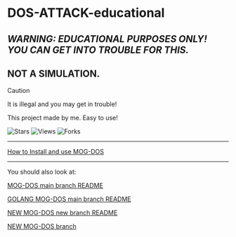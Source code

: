 # DOS-ATTACK-educational

## _WARNING: EDUCATIONAL PURPOSES ONLY! YOU CAN GET INTO TROUBLE FOR THIS._

## NOT A SIMULATION.

> [!CAUTION]
> It is illegal and you may get in trouble!

This project made by me. Easy to use!

![Stars](https://img.shields.io/github/stars/MOG-Developing/DOS-ATTACK-educational?style=social) ![Views](https://komarev.com/ghpvc/?username=MOG-Developing&label=Repo%20views&color=blue&style=flat&repo=DOS-ATTACK-educational) ![Forks](https://img.shields.io/github/forks/MOG-Developing/DOS-ATTACK-educational?style=social)

---

[How to Install and use MOG-DOS](https://github.com/MOG-Developing/DOS-ATTACK-educational/blob/main/HowToInstall.md)

---

You should also look at:

[MOG-DOS main branch README](https://github.com/MOG-Developing/DOS-ATTACK-educational/blob/main/MainREADME.md)

[GOLANG MOG-DOS main branch README](https://github.com/MOG-Developing/DOS-ATTACK-educational/blob/main/README-GO.md)

[NEW MOG-DOS new branch README](https://github.com/MOG-Developing/DOS-ATTACK-educational/blob/new/README.md)

[NEW MOG-DOS branch](https://github.com/MOG-Developing/DOS-ATTACK-educational/tree/new)
